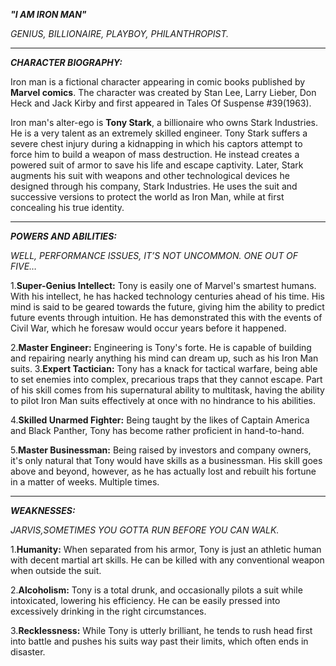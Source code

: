 ***"I AM IRON MAN"***

*GENIUS, BILLIONAIRE, PLAYBOY, PHILANTHROPIST.*

---
***CHARACTER BIOGRAPHY:***

Iron man is a fictional character appearing in comic books published by **Marvel comics**. The character was created by Stan Lee, Larry Lieber, Don Heck and Jack Kirby and first appeared in Tales Of Suspense #39(1963).

Iron man's alter-ego is **Tony Stark**, a billionaire who owns Stark Industries. He is a very talent as an extremely skilled engineer. Tony Stark suffers a severe chest injury during a kidnapping in which his captors attempt to force him to build a weapon of mass destruction. He instead creates a powered suit of armor to save his life and escape captivity. Later, Stark augments his suit with weapons and other technological devices he designed through his company, Stark Industries. He uses the suit and successive versions to protect the world as Iron Man, while at first concealing his true identity.

---
***POWERS AND ABILITIES:***

*WELL, PERFORMANCE ISSUES, IT’S NOT UNCOMMON. ONE OUT OF FIVE…*


1.**Super-Genius Intellect:** Tony is easily one of Marvel's smartest humans. With his intellect, he has hacked technology centuries ahead of his time. His mind is said to be geared towards the future, giving him the ability to predict future events through intuition. He has demonstrated this with the events of Civil War, which he foresaw would occur years before it happened.

2.**Master Engineer:** Engineering is Tony's forte. He is capable of building and repairing nearly anything his mind can dream up, such as his Iron Man suits.
3.**Expert Tactician:** Tony has a knack for tactical warfare, being able to set enemies into complex, precarious traps that they cannot escape. Part of his skill comes from his supernatural ability to multitask, having the ability to pilot Iron Man suits effectively at once with no hindrance to his abilities.

4.**Skilled Unarmed Fighter:** Being taught by the likes of Captain America and Black Panther, Tony has become rather proficient in hand-to-hand.

5.**Master Businessman:** Being raised by investors and company owners, it's only natural that Tony would have skills as a businessman. His skill goes above and beyond, however, as he has actually lost and rebuilt his fortune in a matter of weeks. Multiple times.


---
***WEAKNESSES:***

*JARVIS,SOMETIMES YOU GOTTA RUN BEFORE YOU CAN WALK.*


1.**Humanity:** When separated from his armor, Tony is just an athletic human with decent martial art skills. He can be killed with any conventional weapon when outside the suit.

2.**Alcoholism:** Tony is a total drunk, and occasionally pilots a suit while intoxicated, lowering his efficiency. He can be easily pressed into excessively drinking in the right circumstances.

3.**Recklessness:** While Tony is utterly brilliant, he tends to rush head first into battle and pushes his suits way past their limits, which often ends in disaster.
